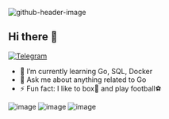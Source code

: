 ![github-header-image](https://github.com/user-attachments/assets/1cb31a75-5c53-4a8e-a807-70f92209551f)
## Hi there 👋
[![Telegram](https://img.shields.io/badge/Telegram-2CA5E0?style=for-the-badge&logo=telegram&logoColor=white)](https://t.me/kristrex)

- 🌱 I’m currently learning Go, SQL, Docker
- 💬 Ask me about anything related to Go
-  ⚡ Fun fact: I like to box🥊 and play football⚽

![image](https://github.com/user-attachments/assets/30a4c76f-6d98-4308-a387-e5cb74ec07ee)
![image](https://github.com/user-attachments/assets/aa3b07c9-76b9-449e-a480-7f4cc4c9e090)
![image](https://github.com/user-attachments/assets/25b4b49c-dc65-4f08-b9c7-e4d5ca8eca61)

<!--
**kristrex/kristrex** is a ✨ _special_ ✨ repository because its `README.md` (this file) appears on your GitHub profile.
Here are some ideas to get you started:

- 🔭 I’m currently working on ...
- 🌱 I’m currently learning ...
- 👯 I’m looking to collaborate on ...
- 🤔 I’m looking for help with ...
- 💬 Ask me about ...
- 📫 How to reach me: ...
- 😄 Pronouns: ...
- ⚡ Fun fact: ...
-->
